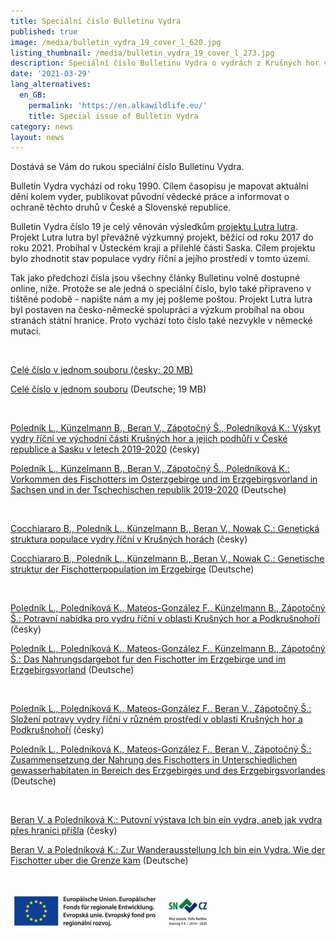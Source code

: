 ```yaml
---
title: Speciální číslo Bulletinu Vydra
published: true
image: /media/bulletin_vydra_19_cover_l_620.jpg
listing_thumbnail: /media/bulletin_vydra_19_cover_l_273.jpg
description: Speciální číslo Bulletinu Vydra o vydrách z Krušných hor vychází.
date: '2021-03-29'
lang_alternatives:
  en_GB:
    permalink: 'https://en.alkawildlife.eu/'
    title: Special issue of Bulletin Vydra
category: news
layout: news
---
```

Dostává se Vám do rukou speciální číslo Bulletinu Vydra. 

Bulletin Vydra vychází od roku 1990. Cílem časopisu je mapovat aktuální dění kolem vyder, publikovat původní vědecké práce a informovat o ochraně těchto druhů v České a Slovenské republice. 

Bulletin Vydra číslo 19 je celý věnován výsledkům [projektu Lutra lutra](/projects/lutra-lutra). Projekt Lutra lutra byl převážně výzkumný projekt, běžící od roku 2017 do roku 2021. Probíhal v Ústeckém kraji a přilehlé části Saska. Cílem projektu bylo zhodnotit stav populace vydry říční a jejího prostředí v tomto území. 

Tak jako předchozí čísla jsou všechny články Bulletinu volně dostupné online, níže. Protože se ale jedná o speciální číslo, bylo také připraveno v tištěné podobě - napište nám a my jej pošleme poštou. Projekt Lutra lutra byl postaven na česko-německé spolupráci a výzkum probíhal na obou stranách státní hranice. Proto vychází toto číslo také nezvykle v německé mutaci. 

<br/>

[Celé číslo v jednom souboru (česky; 20 MB)](/media/bulletin_VYDRA_19_complet_web.pdf)

[Celé číslo v jednom souboru](/media/bulletin_VYDRA_german_web.pdf) (Deutsche; 19 MB)

<br/>

[Poledník L., Künzelmann B., Beran V., Zápotočný Š., Poledníková K.: Výskyt vydry říční ve východní části Krušných hor a jejich podhůří v České republice a Sasku v letech 2019-2020](/media/bulletin_VYDRA_19_Polednik_etal_occurence_7_25.pdf) (česky)

[Poledník L., Künzelmann B., Beran V., Zápotočný Š., Poledníková K.: Vorkommen des Fischotters im Osterzgebirge und im Erzgebirgsvorland in Sachsen und in der Tschechischen republik 2019-2020](/media/bulletin_VYDRA_Deutsche_Vorkommen.pdf) (Deutsche)

<br/>

[Cocchiararo B., Poledník L., Künzelmann B., Beran V., Nowak C.: Genetická struktura populace vydry říční v Krušných horách](/media/bulletin_VYDRA_19_Cocchiararo_etal_26_35.pdf) (česky)

[Cocchiararo B., Poledník L., Künzelmann B., Beran V., Nowak C.: Genetische struktur der Fischotterpopulation im Erzgebirge](/media/bulletin_VYDRA_Deutsche_Genetische.pdf) (Deutsche)

<br/>

[Poledník L., Poledníková K., Mateos-González F., Künzelmann B., Zápotočný Š.: Potravní nabídka pro vydru říční v oblasti Krušných hor a Podkrušnohoří](/media/bulletin_VYDRA_19_Polednik_etal_prey_36_59.pdf)  (česky)

[Poledník L., Poledníková K., Mateos-González F., Künzelmann B., Zápotočný Š.: Das Nahrungsdargebot fur den Fischotter im Erzgebirge und im Erzgebirgsvorland](/media/bulletin_VYDRA_Deutsche_Nahrungsdargebot.pdf)  (Deutsche)

<br/>

[Poledník L., Poledníková K., Mateos-González F., Beran V., Zápotočný Š.: Složení potravy vydry říční v různém prostředí v oblasti Krušných hor a Podkrušnohoří](/media/bulletin_VYDRA_19_Polednik_etal_diet_60_76.pdf) (česky)

[Poledník L., Poledníková K., Mateos-González F., Beran V., Zápotočný Š.: Zusammensetzung der Nahrung des Fischotters in Unterschiedlichen gewasserhabitaten in Bereich des Erzgebirges und des Erzgebirgsvorlandes](/media/bulletin_VYDRA_Deutsche_Nahrung.pdf) (Deutsche)

<br/>

[Beran V. a Poledníková K.: Putovní výstava Ich bin ein vydra, aneb jak vydra přes hranici přišla](/media/bulletin_VYDRA_19_Beran_77_99.pdf) (česky)

[Beran V. a Poledníková K.: Zur Wanderausstellung Ich bin ein Vydra. Wie der Fischotter uber die Grenze kam](/media/bulletin_VYDRA_Deutsche_Ausstellung.pdf) (Deutsche)

<br/>

![](/media/spojene-loga_320.jpg)
